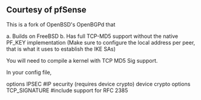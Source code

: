 ## Courtesy of pfSense

This is a fork of OpenBSD's OpenBGPd that

a. Builds on FreeBSD
b. Has full TCP-MD5 support without the native PF_KEY implementation (Make sure to configure the local address per peer, that is what it uses to establish the IKE SAs)

You will need to compile a kernel with TCP MD5 Sig support.

In your config file,

options IPSEC  #IP security (requires device crypto)
device  crypto
options TCP_SIGNATURE #include support for RFC 2385
